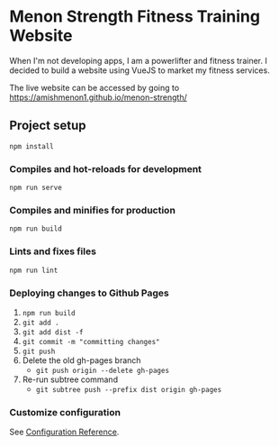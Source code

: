 # Menon Strength Fitness Training Website

When I'm not developing apps, I am a powerlifter and fitness trainer. I decided to build a website using VueJS to market my fitness services.

The live website can be accessed by going to https://amishmenon1.github.io/menon-strength/

## Project setup

```
npm install
```

### Compiles and hot-reloads for development

```
npm run serve
```

### Compiles and minifies for production

```
npm run build
```

### Lints and fixes files

```
npm run lint
```

### Deploying changes to Github Pages

1. `npm run build`
2. `git add .`
3. `git add dist -f`
4. `git commit -m "committing changes"`
5. `git push`
6. Delete the old gh-pages branch
   - `git push origin --delete gh-pages`
7. Re-run subtree command
   - `git subtree push --prefix dist origin gh-pages`

### Customize configuration

See [Configuration Reference](https://cli.vuejs.org/config/).
